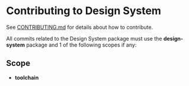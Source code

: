 # Contributing to Design System

See [CONTRIBUTING.md](https://github.com/oblique-bit/oblique/blob/master/CONTRIBUTING.md) for details about how to contribute.

All commits related to the Design System package must use the **design-system** package and 1 of the following scopes if any:

## <a name="scope"></a> Scope

- **toolchain**
